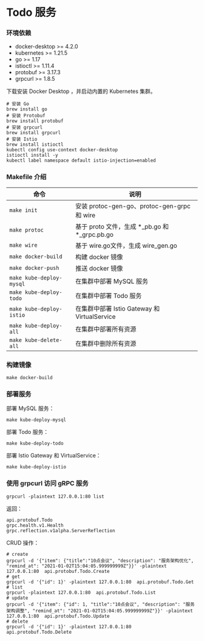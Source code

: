 # Todo 服务

### 环境依赖

* docker-desktop >= 4.2.0
* kubernetes >= 1.21.5
* go >= 1.17
* istioctl >= 1.11.4
* protobuf >= 3.17.3
* grpcurl >= 1.8.5


下载安装 Docker Desktop ，并启动内置的 Kubernetes 集群。

```shell
# 安装 Go
brew install go
# 安装 Protobuf
brew install protobuf
# 安装 grpcurl
brew install grpcurl
# 安装 Istio
brew install istioctl
kubectl config use-context docker-desktop
istioctl install -y
kubectl label namespace default istio-injection=enabled
```

### Makefile 介绍

|  命令   | 说明  |
|  ----  | ----  |
| `make init`  | 安装 protoc-gen-go、protoc-gen-grpc 和 wire|
| `make protoc`  | 基于 proto 文件，生成 *_pb.go 和 *_grpc.pb.go |
| `make wire`    | 基于 wire.go文件，生成 wire_gen.go |
| `make docker-build`  | 构建 docker 镜像 |
| `make docker-push`   | 推送 docker 镜像 |
| `make kube-deploy-mysql` | 在集群中部署 MySQL 服务 |
| `make kube-deploy-todo` | 在集群中部署 Todo 服务 |
| `make kube-deploy-istio` | 在集群中部署 Istio Gateway 和 VirtualService |
| `make kube-deploy-all` | 在集群中部署所有资源 |
| `make kube-delete-all` | 在集群中删除所有资源 |

### 构建镜像

```shell
make docker-build
```

### 部署服务

部署 MySQL 服务：

```shell
make kube-deploy-mysql
```

部署 Todo 服务：

```shell
make kube-deploy-todo
```

部署 Istio Gateway 和 VirtualService：

```shell
make kube-deploy-istio
```

### 使用 grpcurl 访问 gRPC 服务

```shell
grpcurl -plaintext 127.0.0.1:80 list
```

返回：

```shell
api.protobuf.Todo
grpc.health.v1.Health
grpc.reflection.v1alpha.ServerReflection
```

CRUD 操作：

```shell
# create
grpcurl -d '{"item": {"title":"10点会议", "description": "服务架构优化", "remind_at": "2021-01-02T15:04:05.999999999Z"}}' -plaintext 127.0.0.1:80  api.protobuf.Todo.Create 
# get
grpcurl -d '{"id": 1}' -plaintext 127.0.0.1:80  api.protobuf.Todo.Get 
# list
grpcurl -plaintext 127.0.0.1:80  api.protobuf.Todo.List
# update
grpcurl -d '{"item": {"id": 1, "title":"10点会议", "description": "服务架构调整", "remind_at": "2021-01-02T15:04:05.999999999Z"}}' -plaintext 127.0.0.1:80  api.protobuf.Todo.Update
# delete
grpcurl -d '{"id": 1}' -plaintext 127.0.0.1:80  api.protobuf.Todo.Delete 
```